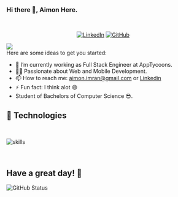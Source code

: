 ### Hi there 👋, Aimon Here.
<br>
<p align="center">
	<a href="https://pk.linkedin.com/in/aimon-imran-420b091a6"><img src="https://img.shields.io/badge/LinkedIn--_.svg?style=social&logo=linkedin" alt="LinkedIn"></a>  
  <a href="https://github.com/aimonimran"><img src="https://img.shields.io/github/followers/aimonimran.svg?label=GitHub&style=social" alt="GitHub"></a>  
</p>
<a href="https://github.com/aimonimran">
    <img src="https://komarev.com/ghpvc/?username=aimonimran">
</a>

<br>
Here are some ideas to get you started:

- 🔭 I’m currently working as Full Stack Engineer at AppTycoons.
- 👨‍💻 Passionate about Web and Mobile Development.
- 📫 How to reach me: aimon.imran@gmail.com or
                      <a href="https://pk.linkedin.com/in/aimon-imran-420b091a6">Linkedin</a>
- ⚡ Fun fact: I think alot 😄
- Student of Bachelors of Computer Science 😎.
## 🔧 Technologies

</br>

![skills](https://skillicons.dev/icons?i=html,css,js,ts,react,nextjs,redux,electron,materialui,tailwind,nodejs,express,nestjs,apollo,graphql,prisma,laravel,mysql,postgres,linux,bash,git,nginx,redis,docker,kubernetes,gitlab,unity,stackoverflow,vscode&theme=dark&perline=15)

<!-- <p align="center">
  <a href="https://skillicons.dev">
    <img src="https://skillicons.dev/icons?i=html,css,js,ts,tailwind,stackoverflow,prisma,nodejs,react,mysql,postgres,linux,docker,git,nginx,unity,redis,nestjs,materialui,laravel,graphql,electron,gitlab,vscode&theme=light&perline=15" />
  </a>
</p> -->
</br>

## Have a great day! 🤍
![GitHub Status](https://github-readme-stats.vercel.app/api?username=Aaqib925&&show_icons=true&theme=tokyonight)
<!--
**aimonimran/aimonimran** is a ✨ _special_ ✨ repository be

